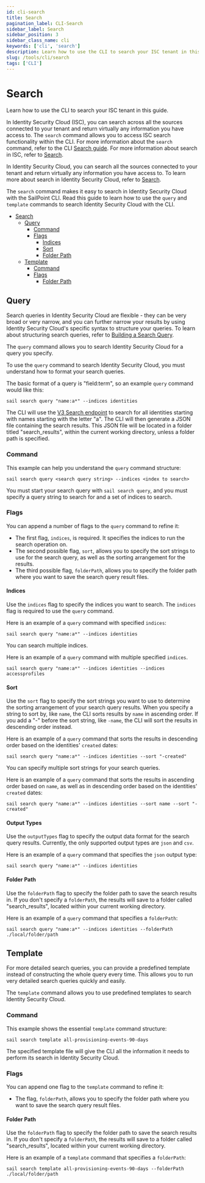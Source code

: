 ```yaml
---
id: cli-search
title: Search
pagination_label: CLI-Search
sidebar_label: Search
sidebar_position: 3
sidebar_class_name: cli
keywords: ['cli', 'search']
description: Learn how to use the CLI to search your ISC tenant in this guide.
slug: /tools/cli/search
tags: ['CLI']
---
```


# Search

Learn how to use the CLI to search your ISC tenant in this guide.

In Identity Security Cloud (ISC), you can search across all the sources connected to your tenant and return virtually any information you have access to. The `search` command allows you to access ISC search functionality within the CLI. For more information about the `search` command, refer to the CLI [Search guide](docs/tools/cli/search). For more information about search in ISC, refer to [Search](docs/api/v3/search).

In Identity Security Cloud, you can search all the sources connected to your tenant and return virtually any information you have access to. To learn more about search in Identity Security Cloud, refer to [Search](https://documentation.sailpoint.com/saas/help/search/index.html).

The `search` command makes it easy to search in Identity Security Cloud with the SailPoint CLI. Read this guide to learn how to use the `query` and `template` commands to search Identity Security Cloud with the CLI. 

- [Search](#search)
  - [Query](#query)
    - [Command](#command)
    - [Flags](#flags)
      - [Indices](#indices)
      - [Sort](#sort)
      - [Folder Path](#folder-path)
  - [Template](#template)
    - [Command](#command-1)
    - [Flags](#flags-1)
      - [Folder Path](#folder-path-1)

## Query

Search queries in Identity Security Cloud are flexible - they can be very broad or very narrow, and you can further narrow your results by using Identity Security Cloud's specific syntax to structure your queries. To learn about structuring search queries, refer to [Building a Search Query](https://documentation.sailpoint.com/saas/help/search/building-query.html). 

The `query` command allows you to search Identity Security Cloud for a query you specify. 

To use the `query` command to search Identity Security Cloud, you must understand how to format your search queries. 

The basic format of a query is "field:term", so an example `query` command would like this: 

```shell
sail search query "name:a*" --indices identities 
```

The CLI will use the [V3 Search endpoint](https://developer.sailpoint.com/docs/api/v3/search-post) to search for all identities starting with names starting with the letter "a". 
The CLI will then generate a JSON file containing the search results. This JSON file will be located in a folder titled "search_results", within the current working directory, unless a folder path is specified. 

### Command

This example can help you understand the `query` command structure: 

```shell
sail search query <search query string> --indices <index to search> 
```

You must start your search query with `sail search query`, and you must specify a query string to search for and a set of indices to search. 

### Flags

You can append a number of flags to the `query` command to refine it: 
- The first flag, `indices`, is required. It specifies the indices to run the search operation on. 
- The second possible flag, `sort`, allows you to specify the sort strings to use for the search query, as well as the sorting arrangement for the results. 
- The third possible flag, `folderPath`, allows you to specify the folder path where you want to save the search query result files. 
 
#### Indices

Use the `indices` flag to specify the indices you want to search. The `indices` flag is required to use the `query` command.

Here is an example of a `query` command with specified `indices`: 

```shell
sail search query "name:a*" --indices identities
```

You can search multiple indices. 

Here is an example of a `query` command with multiple specified `indices`. 

```shell
sail search query "name:a*" --indices identities --indices accessprofiles
```

#### Sort

Use the `sort` flag to specify the sort strings you want to use to determine the sorting arrangement of your search query results. 
When you specify a string to sort by, like `name`, the CLI sorts results by `name` in ascending order. If you add a "-" before the sort string, like `-name`, the CLI will sort the results in descending order instead.

Here is an example of a `query` command that sorts the results in descending order based on the identities' `created` dates: 

```shell
sail search query "name:a*" --indices identities --sort "-created"
```

You can specify multiple sort strings for your search queries. 

Here is an example of a `query` command that sorts the results in ascending order based on `name`, as well as in descending order based on the identities' `created` dates: 

```shell
sail search query "name:a*" --indices identities --sort name --sort "-created"
```

#### Output Types

Use the `outputTypes` flag to specify the output data format for the search query results. Currently, the only supported output types are `json` and `csv`. 

Here is an example of a `query` command that specifies the `json` output type: 

```shell
sail search query "name:a*" --indices identities
```

#### Folder Path

Use the `folderPath` flag to specify the folder path to save the search results in. 
If you don't specify a `folderPath`, the results will save to a folder called "search_results", located within your current working directory. 

Here is an example of a `query` command that specifies a `folderPath`: 

```shell
sail search query "name:a*" --indices identities --folderPath ./local/folder/path
```

## Template

For more detailed search queries, you can provide a predefined template instead of constructing the whole query every time. This allows you to run very detailed search queries quickly and easily.

The `template` command allows you to use predefined templates to search Identity Security Cloud. 
 
### Command

This example shows the essential `template` command structure: 

```shell
sail search template all-provisioning-events-90-days
```

The specified template file will give the CLI all the information it needs to perform its search in Identity Security Cloud. 

### Flags


You can append one flag to the `template` command to refine it: 
- The flag, `folderPath`, allows you to specify the folder path where you want to save the search query result files. 


#### Folder Path

Use the `folderPath` flag to specify the folder path to save the search results in. 
If you don't specify a `folderPath`, the results will save to a folder called "search_results", located within your current working directory. 

Here is an example of a `template` command that specifies a `folderPath`: 

```shell
sail search template all-provisioning-events-90-days --folderPath ./local/folder/path
```

